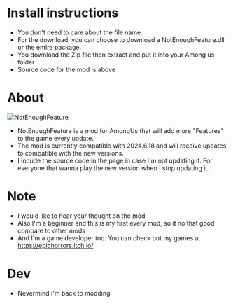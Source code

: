 # Install instructions

- You don't need to care about the file name.
- For the download, you can choose to download a NotEnoughFeature.dll or the entire package.
- You download the Zip file then extract and put it into your Among us folder
- Source code for the mod is above

# About
![NotEnoughFeature](https://github.com/user-attachments/assets/69a579ef-bef7-4ffe-83ea-2296bd0229cf)

- NotEnoughFeature is a mod for AmongUs that will add more "Features" to the game every update.
- The mod is currently compatible with 2024.6.18 and will receive updates to compatible with the new versions.
- I incude the source code in the page in case I'm not updating it. For everyone that wanna play the new version when I stop updating it.

# Note
- I would like to hear your thought on the mod
- Also I'm a beginner and this is my first every mod, so it no that good compare to other mods
- And I'm a game developer too. You can check out my games at https://epichorrors.itch.io/

# Dev
- Nevermind I'm back to modding

